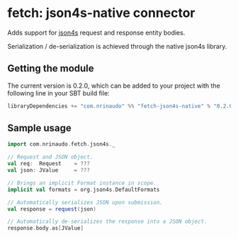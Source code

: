 # fetch: json4s-native connector

Adds support for [json4s](https://github.com/json4s/json4s) request and response entity bodies.

Serialization / de-serialization is achieved through the native json4s library.


## Getting the module
The current version is 0.2.0, which can be added to your project with the following line in your SBT build file:

```scala
libraryDependencies += "com.nrinaudo" %% "fetch-json4s-native" % "0.2.0"
```


## Sample usage
```scala
import com.nrinaudo.fetch.json4s._

// Request and JSON object.
val req:  Request    = ???
val json: JValue     = ???

// Brings an implicit Format instance in scope.
implicit val formats = org.json4s.DefaultFormats

// Automatically serializes JSON upon submission.
val response = request(json)

// Automatically de-serializes the response into a JSON object.
response.body.as[JValue]
```